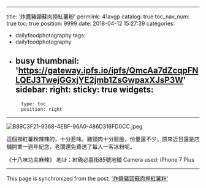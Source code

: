 
---
title: '炸醬豬頸蘇肉撈紅薯粉'
permlink: 41avgp
catalog: true
toc_nav_num: true
toc: true
position: 9999
date: 2018-04-12 15:27:39
categories:
- dailyfoodphotography
tags:
- dailyfoodphotography
- busy
thumbnail: 'https://gateway.ipfs.io/ipfs/QmcAa7dZcqpFNLQEJ3TwejGGxjYE2jmb1ZsGwpaxXJsP3W'
sidebar:
    right:
        sticky: true
widgets:
    -
        type: toc
        position: right
---


![B89C3F21-9368-4EBF-96A0-486D316FD0CC.jpeg](https://gateway.ipfs.io/ipfs/QmcAa7dZcqpFNLQEJ3TwejGGxjYE2jmb1ZsGwpaxXJsP3W)



這個撈紅薯粉辣辣的，十分惹味。豬頸肉十分鬆脆，份量還不少。原來近日還是店舖開業一週年紀念，老闆還免費送了每人一客冰粉呢。

《十八味功夫麻辣》
地址：紅磡必嘉街85號地舖
Camera used: iPhone 7 Plus

- - -

This page is synchronized from the post: ['炸醬豬頸蘇肉撈紅薯粉'](https://steemit.com/@htliao/41avgp)
